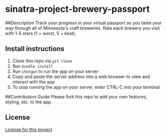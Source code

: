 # sinatra-project-brewery-passport

##Description
Track your progress in your virtual passport as you taste your way through all of Minnesota's craft breweries. Rate each brewery you visit with 1-5 stars (1 = worst, 5 = best).

## Install instructions
1. Clone this repo via `git clone`
2. Run `bundle install`
3. Run `shotgun` to run the app on your server
4. Copy and paste the server address into a web browser to view and interact with the app
5. To stop running the app on your server, enter CTRL-C into your terminal

##Contributors Guide
Please fork this repo to add your own features, styling, etc. to the app.

## License
[License for this project](./LICENSE.md)